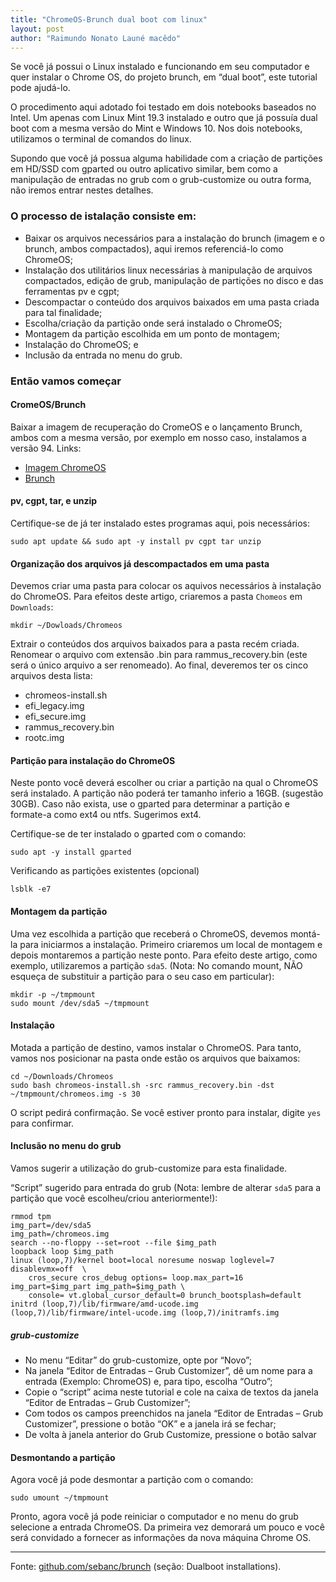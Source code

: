```yaml
---
title: "ChromeOS-Brunch dual boot com linux"
layout: post
author: "Raimundo Nonato Launé macêdo"
---
```


Se você já possui o Linux instalado e funcionando em seu computador e quer instalar o Chrome OS, do projeto brunch, em “dual boot”, este tutorial pode ajudá-lo.

O procedimento aqui adotado foi testado em dois notebooks baseados no Intel. Um apenas com Linux Mint 19.3 instalado e outro que já possuía dual boot com a mesma versão do Mint e Windows 10. Nos dois notebooks, utilizamos o terminal de comandos do linux.


Supondo que você já possua alguma habilidade com a criação de partições em HD/SSD com gparted ou outro aplicativo similar, bem como a manipulação de entradas no grub com o grub-customize ou outra forma, não iremos entrar nestes detalhes.

### O processo de istalação consiste em:
* Baixar os arquivos necessários para a instalação do brunch (imagem e o brunch, ambos compactados), aqui iremos referenciá-lo como ChromeOS;
* Instalação dos utilitários linux necessárias à manipulação de arquivos compactados, edição de grub, manipulação de partições no disco e das ferramentas pv e cgpt;
* Descompactar o conteúdo dos arquivos baixados em uma pasta criada para tal finalidade;
* Escolha/criação da partição onde será instalado o ChromeOS;
* Montagem da partição escolhida em um ponto de montagem;
* Instalação do ChromeOS; e
* Inclusão da entrada no menu do grub.

### Então vamos começar

#### CromeOS/Brunch
Baixar a imagem de recuperação do CromeOS e o lançamento Brunch, ambos com a mesma versão, por exemplo em nosso caso, instalamos a versão 94. 
Links: 
* [Imagem ChromeOS](https://chromiumdash.appspot.com/serving-builds)
* [Brunch](https://github.com/sebanc/brunch/releases)

#### pv, cgpt, tar, e unzip
Certifique-se de já ter instalado estes programas aqui, pois necessários:
```
sudo apt update && sudo apt -y install pv cgpt tar unzip
```
#### Organização dos arquivos já descompactados em uma pasta
Devemos criar uma pasta para colocar os aquivos necessários à instalação do ChromeOS. Para efeitos deste artigo, criaremos a pasta `Chomeos` em `Downloads`:
```
mkdir ~/Dowloads/Chromeos
```
Extrair o conteúdos dos arquivos baixados para a pasta recém criada. Renomear o arquivo com extensão .bin para rammus_recovery.bin (este será o único arquivo a ser renomeado). Ao final, deveremos ter os cinco arquivos desta lista:

* chromeos-install.sh
* efi_legacy.img
* efi_secure.img
* rammus_recovery.bin
* rootc.img

#### Partição para instalação do ChromeOS
Neste ponto você deverá escolher ou criar a partição na qual o ChromeOS será instalado. A partição não poderá ter tamanho inferio a 16GB. (sugestão 30GB). Caso não exista, use o gparted para determinar a partição e formate-a como ext4 ou ntfs. Sugerimos ext4.

Certifique-se de ter instalado o gparted com o comando:
```
sudo apt -y install gparted
```
Verificando as partições existentes (opcional)
```
lsblk -e7
```

#### Montagem da partição
Uma vez escolhida a partição que receberá o ChromeOS, devemos montá-la para iniciarmos a instalação. Primeiro criaremos um local de montagem e depois montaremos a partição neste ponto. Para efeito deste artigo, como exemplo, utilizaremos a partição `sda5`. (Nota: No comando mount, NÃO esqueça de substituir a partição para o seu caso em particular):
```
mkdir -p ~/tmpmount
sudo mount /dev/sda5 ~/tmpmount
```
#### Instalação
Motada a partição de destino, vamos instalar o ChromeOS. Para tanto, vamos nos posicionar na pasta onde estão os arquivos que baixamos:
```
cd ~/Downloads/Chromeos 
sudo bash chromeos-install.sh -src rammus_recovery.bin -dst ~/tmpmount/chromeos.img -s 30
```
O script pedirá confirmação. Se você estiver pronto para instalar, digite `yes` para confirmar.

#### Inclusão no menu do grub
Vamos sugerir a utilização do grub-customize para esta finalidade.

“Script” sugerido para entrada do grub (Nota: lembre de alterar `sda5` para a partição que você escolheu/criou anteriormente!):
```
rmmod tpm
img_part=/dev/sda5
img_path=/chromeos.img
search --no-floppy --set=root --file $img_path
loopback loop $img_path
linux (loop,7)/kernel boot=local noresume noswap loglevel=7 disablevmx=off  \
	cros_secure cros_debug options= loop.max_part=16 img_part=$img_part img_path=$img_path \
	console= vt.global_cursor_default=0 brunch_bootsplash=default
initrd (loop,7)/lib/firmware/amd-ucode.img (loop,7)/lib/firmware/intel-ucode.img (loop,7)/initramfs.img
```
##### grub-customize
* No menu “Editar” do grub-customize, opte por “Novo”;
* Na janela “Editor de Entradas – Grub Customizer”, dê um nome para a entrada (Exemplo: ChromeOS) e, para tipo, escolha “Outro”;
* Copie o “script” acima neste tutorial e cole na caixa de textos da janela “Editor de Entradas – Grub Customizer”;
* Com todos os campos preenchidos na janela “Editor de Entradas – Grub Customizer”, pressione o botão “OK” e a janela irá se fechar;
* De volta à janela anterior do Grub Customize, pressione o botão salvar

#### Desmontando a partição
Agora você já pode desmontar a partição com o comando:
```
sudo umount ~/tmpmount
```
Pronto, agora você já pode reiniciar o computador e no menu do grub selecione a entrada ChromeOS. Da primeira vez demorará um pouco e você será convidado a fornecer as informações da nova máquina Chrome OS.

---
Fonte: [github.com/sebanc/brunch](https://github.com/sebanc/brunch/blob/master/install-with-linux.md)
(seção: Dualboot installations).

